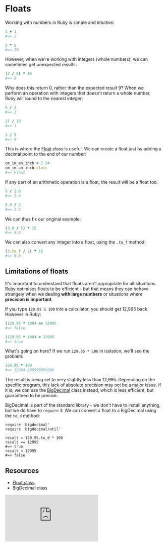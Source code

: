 # Floats

Working with numbers in Ruby is simple and intuitive:

```ruby
1 + 1
#=> 2

5 * 5
#=> 25
```

However, when we're working with integers (whole numbers), we can sometimes get unexpected results:

```ruby
(3 / 5) * 15
#=> 0
```

Why does this return 0, rather than the expected result 9? When we perform an operation with integers that doesn't return a whole number, Ruby will round to the nearest integer:

```ruby
5 / 2
#=> 2

17 / 10
#=> 1

3 / 5
#=> 0
```

This is where the [Float](http://www.ruby-doc.org/core-2.1.2/Float.html) class is useful. We can create a float just by adding a decimal point to the end of our number:

```ruby
cm_in_an_inch = 2.54
cm_in_an_inch.class
#=> Float
```

If any part of an arithmetic operation is a float, the result will be a float too:

```ruby
5 / 2.0
#=> 2.5

5.0 / 2
#=> 2.5
```

We can thus fix our original example:

```ruby
(3.0 / 5) * 15
#=> 9.0
```

We can also convert any integer into a float, using the `.to_f` method:

```ruby
(3.to_f / 5) * 15
#=> 9.0
```

## Limitations of floats

It's important to understand that floats aren't appropriate for all situations. Ruby optimises floats to be efficient - but that means they can behave strangely when we dealing **with large numbers** or situations where **precision is important**.

If you type `129.95 x 100` into a calculator, you should get 12,995 back. However in Ruby:

```ruby
(129.95 * 100) == 12995
#=> false

(129.95 * 100) < 12995
#=> true
```

What's going on here? If we run `129.95 * 100` in isolation, we'll see the problem:

```ruby
129.95 * 100
#=> 12994.999999999998
```

The result is being set to very slightly less than 12,995. Depending on the specific program, this lack of absolute precision may not be a major issue. If it is, we can use the [BigDecimal](http://ruby-doc.org/stdlib-2.1.2/libdoc/bigdecimal/rdoc/BigDecimal.html) class instead, which is less efficient, but guaranteed to be precise.

BigDecimal is part of the standard library - we don't have to install anything, but we do have to `require` it. We can convert a float to a BigDecimal using the `to_d` method:

```
require 'bigdecimal'
require 'bigdecimal/util'

result = 129.95.to_d * 100
result == 12995
#=> true
result < 12995
#=> false
```

## Resources

- [Float class](http://www.ruby-doc.org/core-2.1.2/Float.html)
- [BigDecimal class](http://ruby-doc.org/stdlib-2.1.2/libdoc/bigdecimal/rdoc/BigDecimal.html)


![Tracking pixel](https://githubanalytics.herokuapp.com/course/pills/floats.md)
